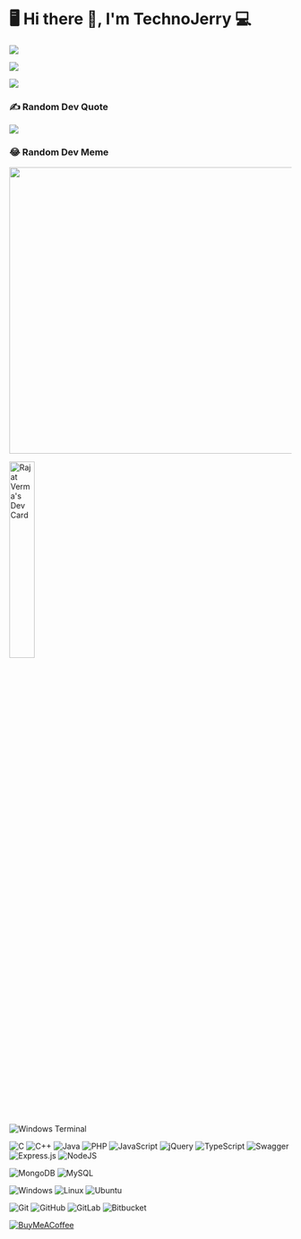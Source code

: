 # :desktop_computer: Hi there :wave:, I'm TechnoJerry :computer:

![](https://github-readme-stats.vercel.app/api?username=technologicaljerry&theme=dark&hide_border=false&include_all_commits=false&count_private=false) 

![](https://github-readme-streak-stats.herokuapp.com/?user=technologicaljerry&theme=dark&hide_border=false)

![](https://github-readme-stats.vercel.app/api/top-langs/?username=technologicaljerry&theme=dark&hide_border=false&include_all_commits=false&count_private=false&layout=compact)

### ✍️ Random Dev Quote
![](https://quotes-github-readme.vercel.app/api?type=horizontal&theme=radical)

### 😂 Random Dev Meme
<img src="https://rm.up.railway.app/" width="512px"/>

<!-- <img align="left" width="47%" src="https://github-readme-stats.vercel.app/api?username=technologicaljerry&theme=dark&hide_border=false&include_all_commits=false&count_private=false"/>

<img align="left" width="47%" src="https://github-readme-streak-stats.herokuapp.com/?user=technologicaljerry&theme=dark&hide_border=false"/> -->

<a href="https://app.daily.dev/technojerry"><img src="https://api.daily.dev/devcards/a4d40ba4a30f4e9dbb34b417de0da38b.png?r=qc9" width="30%" alt="Rajat Verma's Dev Card"/></a>

![Windows Terminal](https://img.shields.io/badge/Windows%20Terminal-%234D4D4D.svg?style=for-the-badge&logo=windows-terminal&logoColor=white)

![C](https://img.shields.io/badge/c-%2300599C.svg?style=for-the-badge&logo=c&logoColor=white)
![C++](https://img.shields.io/badge/c++-%2300599C.svg?style=for-the-badge&logo=c%2B%2B&logoColor=white)
![Java](https://img.shields.io/badge/java-%23ED8B00.svg?style=for-the-badge&logo=java&logoColor=white)
![PHP](https://img.shields.io/badge/php-%23777BB4.svg?style=for-the-badge&logo=php&logoColor=white)
![JavaScript](https://img.shields.io/badge/javascript-%23323330.svg?style=for-the-badge&logo=javascript&logoColor=%23F7DF1E)
![jQuery](https://img.shields.io/badge/jquery-%230769AD.svg?style=for-the-badge&logo=jquery&logoColor=white)
![TypeScript](https://img.shields.io/badge/typescript-%23007ACC.svg?style=for-the-badge&logo=typescript&logoColor=white)
![Swagger](https://img.shields.io/badge/-Swagger-%23Clojure?style=for-the-badge&logo=swagger&logoColor=white)
![Express.js](https://img.shields.io/badge/express.js-%23404d59.svg?style=for-the-badge&logo=express&logoColor=%2361DAFB)
![NodeJS](https://img.shields.io/badge/node.js-6DA55F?style=for-the-badge&logo=node.js&logoColor=white)

![MongoDB](https://img.shields.io/badge/MongoDB-%234ea94b.svg?style=for-the-badge&logo=mongodb&logoColor=white)
![MySQL](https://img.shields.io/badge/mysql-%2300f.svg?style=for-the-badge&logo=mysql&logoColor=white)

![Windows](https://img.shields.io/badge/Windows-0078D6?style=for-the-badge&logo=windows&logoColor=white)
![Linux](https://img.shields.io/badge/Linux-FCC624?style=for-the-badge&logo=linux&logoColor=black)
![Ubuntu](https://img.shields.io/badge/Ubuntu-E95420?style=for-the-badge&logo=ubuntu&logoColor=white)

![Git](https://img.shields.io/badge/git-%23F05033.svg?style=for-the-badge&logo=git&logoColor=white)
![GitHub](https://img.shields.io/badge/github-%23121011.svg?style=for-the-badge&logo=github&logoColor=white)
![GitLab](https://img.shields.io/badge/gitlab-%23181717.svg?style=for-the-badge&logo=gitlab&logoColor=white)
![Bitbucket](https://img.shields.io/badge/bitbucket-%230047B3.svg?style=for-the-badge&logo=bitbucket&logoColor=white)

[![BuyMeACoffee](https://img.shields.io/badge/Buy%20Me%20a%20Coffee-ffdd00?style=for-the-badge&logo=buy-me-a-coffee&logoColor=black)](https://buymeacoffee.com/technojerry) 

<!-- ![JWT](https://img.shields.io/badge/JWT-black?style=for-the-badge&logo=JSON%20web%20tokens) -->
